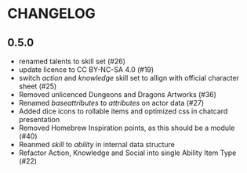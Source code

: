 # CHANGELOG

## 0.5.0
- renamed talents to skill set (#26)
- update licence to CC BY-NC-SA 4.0 (#19)
- switch _action_ and _knowledge_ skill set to allign with official character sheet (#25)
- Removed unlicenced Dungeons and Dragons Artworks (#36)
- Renamed _baseattributes_ to _attributes_ on actor data (#27)
- Added dice icons to rollable items and optimized css in chatcard presentation 
- Removed Homebrew Inspiration points, as this should be a module (#40)
- Reanmed _skill_ to _ability_ in internal data structure
- Refactor Action, Knowledge and Social into single Ability Item Type (#22)
